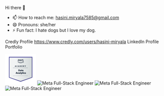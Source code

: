  Hi there 👋
  
 
- 📫 How to reach me: hasini.miryala7585@gmail.com
- 😄 Pronouns: she/her
- ⚡ Fun fact: I hate dogs but I love my dog.

Credly Profile
https://www.credly.com/users/hasini-miryala
LinkedIn Profile
Portfolio 
 

<img src="./aws-academy-graduate-aws-academy-data-analytics (2).png" width="100" height="100" alt="Meta Full-Stack Engineer" title="Meta Full-Stack Engineer" />


<img src="./aws-academy-graduate-aws-academy-machine-learning-foundations (2)" width="100" height="100" alt="Meta Full-Stack Engineer" title="Meta Full-Stack Engineer" />


<img src="./aws-academy-graduate-aws-academy-machine-learning-foundations (1)" width="100" height="100" alt="Meta Full-Stack Engineer" title="Meta Full-Stack Engineer" />


<img src="./aws-academy-graduate-aws-academy-cloud-architecting" width="100" height="100" alt="Meta Full-Stack Engineer" title="Meta Full-Stack Engineer" />
